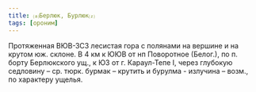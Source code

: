 ```yaml
---
title: ⒜Берлюк, Бурлюк⒵
tags: [ороним]
---
```


Протяженная ВЮВ-ЗСЗ лесистая гора с полянами на вершине и на крутом юж. склоне.
В 4 км к ЮЮВ от нп Поворотное (Белог.), по п. борту Берлюкского ущ., к ЮЗ от г.
Караул-Тепе I, через глубокую седловину – ср. тюрк. бурмак – крутить и бурулма -
излучина – возм., по характеру ущелья.
